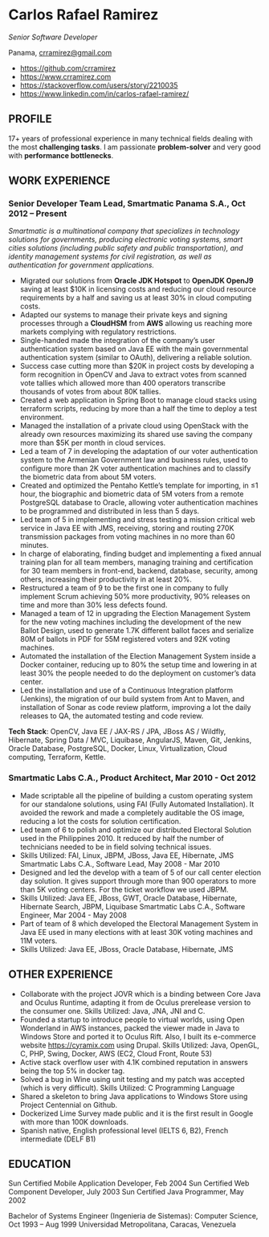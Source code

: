 # Carlos Rafael Ramirez
*Senior Software Developer*

Panama, crramirez@gmail.com
* https://github.com/crramirez
* https://www.crramirez.com
* https://stackoverflow.com/users/story/2210035 
* https://www.linkedin.com/in/carlos-rafael-ramirez/  

## PROFILE
17+ years of professional experience in many technical fields dealing with the most **challenging tasks**. I am passionate **problem-solver** and very good with **performance bottlenecks**.  

## WORK EXPERIENCE

### Senior Developer Team Lead, Smartmatic Panama S.A., Oct 2012 – Present
*Smartmatic is a multinational company that specializes in technology solutions for governments, producing electronic voting systems, smart cities solutions (including public safety and public transportation), and identity management systems for civil registration, as well as authentication for government applications.*
* Migrated our solutions from **Oracle JDK Hotspot** to **OpenJDK OpenJ9** saving at least $10K in licensing costs and reducing our cloud resource requirements by a half and saving us at least 30% in cloud computing costs.
* Adapted our systems to manage their private keys and signing processes through a **CloudHSM** from **AWS** allowing us reaching more markets complying with regulatory restrictions.
* Single-handed made the integration of the company’s user authentication system based on Java EE with the main governmental authentication system (similar to OAuth), delivering a reliable solution. 
* Success case cutting more than $20K in project costs by developing a form recognition in OpenCV and Java to extract votes from scanned vote tallies which allowed more than 400 operators transcribe thousands of votes from about 80K tallies. 
* Created a web application in Spring Boot to manage cloud stacks using terraform scripts, reducing by more than a half the time to deploy a test environment.
* Managed the installation of a private cloud using OpenStack with the already own resources maximizing its shared use saving the company more than $5K per month in cloud services.
* Led a team of 7 in developing the adaptation of our voter authentication system to the Armenian Government law and business rules, used to configure more than 2K voter authentication machines and to classify the biometric data from about 5M voters.
* Created and optimized the Pentaho Kettle’s template for importing, in ≤1 hour, the biographic and biometric data of 5M voters from a remote PostgreSQL database to Oracle, allowing voter authentication machines to be programmed and distributed in less than 5 days.
* Led team of 5 in implementing and stress testing a mission critical web service in Java EE with JMS, receiving, storing and routing 270K transmission packages from voting machines in no more than 60 minutes.
* In charge of elaborating, finding budget and implementing a fixed annual training plan for all team members, managing training and certification for 30 team members in front-end, backend, database, security, among others, increasing their productivity in at least 20%.
* Restructured a team of 9 to be the first one in company to fully implement Scrum achieving 50% more productivity, 90% releases on time and more than 30% less defects found.
* Managed a team of 12 in upgrading the Election Management System for the new voting machines including the development of the new Ballot Design, used to generate 1.7K different ballot faces and serialize 80M of ballots in PDF for 55M registered voters and 92K voting machines.
* Automated the installation of the Election Management System inside a Docker container, reducing up to 80% the setup time and lowering in at least 30% the people needed to do the deployment on customer’s data center.
* Led the installation and use of a Continuous Integration platform (Jenkins), the migration of our build system from Ant to Maven, and installation of Sonar as code review platform, improving a lot the daily releases to QA, the automated testing and code review.

**Tech Stack**: OpenCV, Java EE / JAX-RS / JPA, JBoss AS / Wildfly, Hibernate, Spring Data / MVC, Liquibase, AngularJS, Maven, Git, Jenkins, Oracle Database, PostgreSQL, Docker, Linux, Virtualization, Cloud computing, Terraform, Kettle.

### Smartmatic Labs C.A., Product Architect, Mar 2010 - Oct 2012
* Made scriptable all the pipeline of building a custom operating system for our standalone solutions, using FAI (Fully Automated Installation). It avoided the rework and made a completely auditable the OS image, reducing a lot the costs for solution certification.
* Led team of 6 to polish and optimize our distributed Electoral Solution used in the Philippines 2010. It reduced by half the number of technicians needed to be in field solving technical issues. 
* Skills Utilized: FAI, Linux, JBPM, JBoss, Java EE, Hibernate, JMS
Smartmatic Labs C.A., Software Lead, May 2008 - Mar 2010
* Designed and led the develop with a team of 5 of our call center election day solution. It gives support through more than 900 operators to more than 5K voting centers. For the ticket workflow we used JBPM.
* Skills Utilized: Java EE, JBoss, GWT, Oracle Database, Hibernate, Hibernate Search, JBPM, Liquibase
Smartmatic Labs C.A., Software Engineer, Mar 2004 - May 2008
* Part of team of 8 which developed the Electoral Management System in Java EE used in many elections with at least 30K voting machines and 11M voters.
* Skills Utilized: Java EE, JBoss, Oracle Database, Hibernate, JMS

## OTHER EXPERIENCE
* Collaborate with the project JOVR which is a binding between Core Java and Oculus Runtime, adapting it from de Oculus prerelease version to the consumer one. Skills Utilized: Java, JNA, JNI and C.
* Founded a startup to introduce people to virtual worlds, using Open Wonderland in AWS instances, packed the viewer made in Java to Windows Store and ported it to Oculus Rift. Also, I built its e-commerce website https://cyramix.com using Drupal. Skills Utilized: Java, OpenGL, C, PHP, Swing, Docker, AWS (EC2, Cloud Front, Route 53)
* Active stack overflow user with 4.1K combined reputation in answers being the top 5% in docker tag.
* Solved a bug in Wine using unit testing and my patch was accepted (which is very difficult). Skills Utilized: C Programming Language
* Shared a skeleton to bring Java applications to Windows Store using Project Centennial on Github.
* Dockerized Lime Survey made public and it is the first result in Google with more than 100K downloads.
* Spanish native, English professional level (IELTS 6, B2), French intermediate (DELF B1)

## EDUCATION 

Sun Certified Mobile Application Developer, Feb 2004
Sun Certified Web Component Developer, July 2003
Sun Certified Java Programmer, May 2002

Bachelor of Systems Engineer (Ingenieria de Sistemas): Computer Science, Oct 1993 – Aug 1999
Universidad Metropolitana, Caracas, Venezuela

